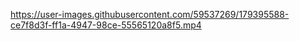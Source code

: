 https://user-images.githubusercontent.com/59537269/179395588-ce7f8d3f-ff1a-4947-98ce-55565120a8f5.mp4
